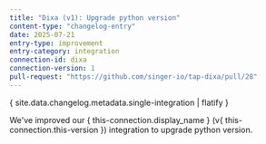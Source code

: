 ```yaml
---
title: "Dixa (v1): Upgrade python version"
content-type: "changelog-entry"
date: 2025-07-21
entry-type: improvement
entry-category: integration
connection-id: dixa
connection-version: 1
pull-request: "https://github.com/singer-io/tap-dixa/pull/28"
---
```

{ site.data.changelog.metadata.single-integration | flatify }

We've improved our { this-connection.display_name } (v{ this-connection.this-version }) integration to upgrade python version.